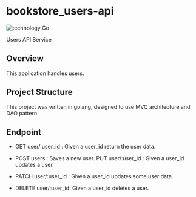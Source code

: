 # bookstore_users-api

![technology Go](https://img.shields.io/badge/technology-go-blue.svg)

Users API Service

## Overview

This application handles users.

## Project Structure

This project was written in golang, designed to use MVC architecture and DAO pattern.

## Endpoint

- GET user/:user_id : Given a user_id return the user data.
  
- POST users : Saves a new user. PUT user/:user_id : Given a
user_id updates a user.
  
- PATCH user/:user_id : Given a user_id updates some user data. 
  
- DELETE user/:user_id: Given a user_id deletes a user.

